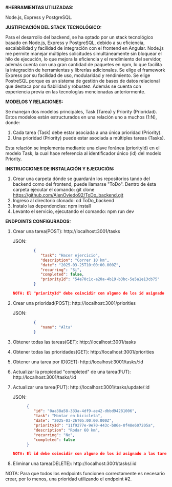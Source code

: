 **#HERRAMIENTAS UTILIZADAS:**

Node.js, Express y PostgreSQL.

**JUSTIFICACIÓN DEL STACK TECNOLÓGICO:**

Para el desarrollo del backend, se ha optado por un stack tecnológico basado en Node.js, Express y PostgreSQL, debido a su eficiencia, escalabilidad y facilidad de integración con el frontend en Angular. Node.js me permite manejar múltiples solicitudes simultáneamente sin bloquear el hilo de ejecución, lo que mejora la eficiencia y el rendimiento del servidor, además cuenta con una gran cantidad de paquetes en npm, lo que facilita la integración de herramientas y librerías adicionales. Se elige el framework Express por su facilidad de uso, modularidad y rendimiento. Se elige PostreSQL porque es un sistema de gestión de bases de datos relacional que destaca por su fiabilidad y robustez. Además se cuenta con experiencia previa en las tecnologías mencionadas anteriormente.

**MODELOS Y RELACIONES:**

Se manejan dos modelos principales, Task (Tarea) y Priority (Prioridad). Estos modelos están estructurados en una relación uno a muchos (1:N), donde:

1. Cada tarea (Task) debe estar asociada a una única prioridad (Priority).
2. Una prioridad (Priority) puede estar asociada a múltiples tareas (Tasks).
   
Esta relación se implementa mediante una clave foránea (priorityId) en el modelo Task, la cual hace referencia al identificador único (id) del modelo Priority.

**INSTRUCCIONES DE INSTALACIÓN Y EJECUCIÓN:**

1. Crear una carpeta dónde se guardarán los repositorios tando del backend como del frontend, puede llamarse "ToDo". Dentro de ésta carpeta ejecutar el comando: git clone https://github.com/AlenOviedo92/ToDo_backend.git
2. Ingreso al directorio clonado: cd ToDo_backend
3. Instalo las dependencias: npm install
4. Levanto el servicio, ejecutando el comando: npm run dev

**ENDPOINTS CONFIGURADOS:**

1. Crear una tarea(POST): http://localhost:3001/tasks

   JSON:
   ```json
            { 
               "task": "Hacer ejercicio",
               "description": "Correr 10 km",
               "date": "2025-03-25T10:00:00.000Z",
               "recurring": "Si",
               "completed": false,
               "priorityId": "54e70c1c-a20a-4b19-b3bc-5e5a1e13cb75"
            }

   NOTA: El "priorityId" debe coincidir con alguno de los id asignado a las prioridades, se puede consultar con el endpoint #4.
   
2. Crear una prioridad(POST): http://localhost:3001/priorities

   JSON:
   ```json
            {
               "name": "Alta"
            }
   
3. Obtener todas las tareas(GET):  http://localhost:3001/tasks
   
4. Obtener todas las prioridades(GET):  http://localhost:3001/priorities
   
5. Obtener una tarea por ID(GET):  http://localhost:3001/tasks/:id
   
6. Actualizar la propiedad "completed" de una tarea(PUT):  http://localhost:3001/tasks/:id
   
7. Actualizar una tarea(PUT):  http://localhost:3001/tasks/update/:id

   JSON:
   ```json
         {
            "id": "0aa38a58-333a-4df9-ae42-dbbd94281006",                  
            "task": "Montar en bicicleta",
            "date": "2025-03-26T05:00:00.000Z",
            "priorityId": "11f9277e-9e70-443c-b86e-0f48e607205a",        
            "description": "Rodar 60 km",
            "recurring": "No",
            "completed": false
         }

   NOTA: El id debe coincidir con alguno de los id asignado a las tareas, se puede consultar con el endpoint #3. El priorityID debe coincidir con alguno de los id asignado a las prioridades, se puede consultar con el       endpoint #4.
   
8. Eliminar una tarea(DELETE):  http://localhost:3001/tasks/:id

NOTA: Para que todos los endpoints funcionen correctamente es necesario crear, por lo menos, una prioridad utilizando el endpoint #2.




